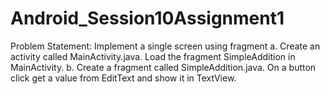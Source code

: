 # Android_Session10Assignment1

Problem Statement:
Implement a single screen using fragment
a. Create an activity called MainActivity.java. Load the fragment SimpleAddition in MainActivity.
b. Create a fragment called SimpleAddition.java. On a button click get a value from
EditText and show it in TextView.
